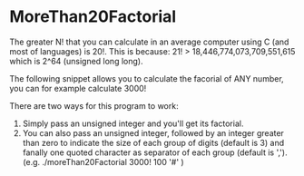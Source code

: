 # MoreThan20Factorial
The greater N! that you can calculate in an average computer using C (and most of languages) is 20!. This
is because: 21! > 18,446,774,073,709,551,615 which is 2^64 (unsigned long long).

The following snippet allows you to calculate the facorial of ANY number, you can for example calculate 3000!

There are two ways for this program to work:

1. Simply pass an unsigned integer and you'll get its factorial.
2. You can also pass an unsigned integer, followed by an integer greater than zero to indicate the size of each group of digits (default is 3) and fanally one quoted character as separator of each group (default is ','). (e.g. ./moreThan20Factorial 3000! 100 '#' )

